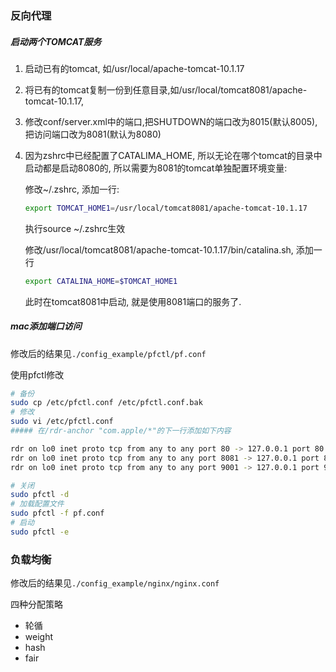 ### 反向代理

##### 启动两个TOMCAT服务

1. 启动已有的tomcat, 如/usr/local/apache-tomcat-10.1.17

2. 将已有的tomcat复制一份到任意目录,如/usr/local/tomcat8081/apache-tomcat-10.1.17,

3. 修改conf/server.xml中的端口,把SHUTDOWN的端口改为8015(默认8005), 把访问端口改为8081(默认为8080)

4. 因为zshrc中已经配置了CATALIMA_HOME, 所以无论在哪个tomcat的目录中启动都是启动8080的, 所以需要为8081的tomcat单独配置环境变量:

   修改~/.zshrc, 添加一行:

   ```bash
   export TOMCAT_HOME1=/usr/local/tomcat8081/apache-tomcat-10.1.17
   ```

   执行source ~/.zshrc生效

   修改/usr/local/tomcat8081/apache-tomcat-10.1.17/bin/catalina.sh, 添加一行

   ```bash
   export CATALINA_HOME=$TOMCAT_HOME1
   ```

   此时在tomcat8081中启动, 就是使用8081端口的服务了.



##### mac添加端口访问

修改后的结果见`./config_example/pfctl/pf.conf`

使用pfctl修改

```bash
# 备份
sudo cp /etc/pfctl.conf /etc/pfctl.conf.bak
# 修改
sudo vi /etc/pfctl.conf
##### 在/rdr-anchor "com.apple/*"的下一行添加如下内容

rdr on lo0 inet proto tcp from any to any port 80 -> 127.0.0.1 port 80
rdr on lo0 inet proto tcp from any to any port 8081 -> 127.0.0.1 port 8081
rdr on lo0 inet proto tcp from any to any port 9001 -> 127.0.0.1 port 9001

# 关闭
sudo pfctl -d
# 加载配置文件
sudo pfctl -f pf.conf
# 启动
sudo pfctl -e
```



### 负载均衡

修改后的结果见`./config_example/nginx/nginx.conf`

四种分配策略

- 轮循
- weight
- hash
- fair

